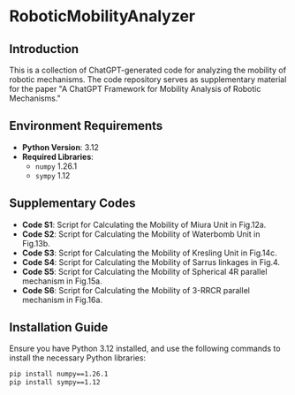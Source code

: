 # RoboticMobilityAnalyzer

## Introduction
This is a collection of ChatGPT-generated code for analyzing the mobility of robotic mechanisms. The code repository serves as supplementary material for the paper "A ChatGPT Framework for Mobility Analysis of Robotic Mechanisms."

## Environment Requirements
- **Python Version**: 3.12
- **Required Libraries**:
  - `numpy` 1.26.1
  - `sympy` 1.12
    
## Supplementary Codes

- **Code S1**: Script for Calculating the Mobility of Miura Unit in Fig.12a.
- **Code S2**: Script for Calculating the Mobility of Waterbomb Unit in Fig.13b.
- **Code S3**: Script for Calculating the Mobility of Kresling Unit in Fig.14c.
- **Code S4**: Script for Calculating the Mobility of Sarrus linkages in Fig.4.
- **Code S5**: Script for Calculating the Mobility of Spherical 4R parallel mechanism in Fig.15a.
- **Code S6**: Script for Calculating the Mobility of 3-RRCR parallel mechanism in Fig.16a.
  
## Installation Guide
Ensure you have Python 3.12 installed, and use the following commands to install the necessary Python libraries:

```bash
pip install numpy==1.26.1
pip install sympy==1.12

